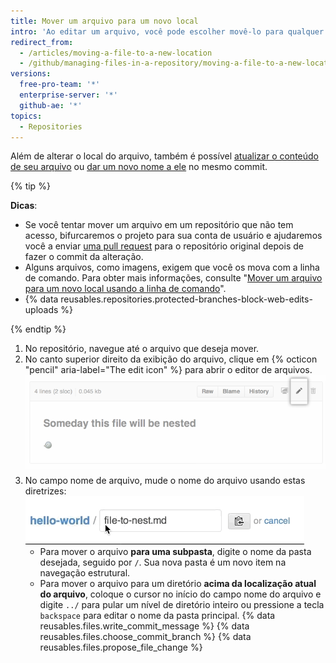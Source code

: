 ```yaml
---
title: Mover um arquivo para um novo local
intro: 'Ao editar um arquivo, você pode escolher movê-lo para qualquer local em seu repositório, mesmo se o diretório não existir.'
redirect_from:
  - /articles/moving-a-file-to-a-new-location
  - /github/managing-files-in-a-repository/moving-a-file-to-a-new-location
versions:
  free-pro-team: '*'
  enterprise-server: '*'
  github-ae: '*'
topics:
  - Repositories
---
```


Além de alterar o local do arquivo, também é possível [atualizar o conteúdo de seu arquivo](/articles/editing-files-in-your-repository) ou [dar um novo nome a ele](/articles/renaming-a-file) no mesmo commit.

{% tip %}

**Dicas**:

- Se você tentar mover um arquivo em um repositório que não tem acesso, bifurcaremos o projeto para sua conta de usuário e ajudaremos você a enviar [uma pull request](/articles/about-pull-requests) para o repositório original depois de fazer o commit da alteração.
- Alguns arquivos, como imagens, exigem que você os mova com a linha de comando. Para obter mais informações, consulte "[Mover um arquivo para um novo local usando a linha de comando](/articles/moving-a-file-to-a-new-location-using-the-command-line)".
- {% data reusables.repositories.protected-branches-block-web-edits-uploads %}

{% endtip %}

1. No repositório, navegue até o arquivo que deseja mover.
2. No canto superior direito da exibição do arquivo, clique em {% octicon "pencil" aria-label="The edit icon" %} para abrir o editor de arquivos. ![Ícone Edit file (Editar arquivo)](/assets/images/help/repository/move-file-edit-file-icon.png)
3. No campo nome de arquivo, mude o nome do arquivo usando estas diretrizes: ![Editar um nome de arquivo](/assets/images/help/repository/moving_files.gif)
    - Para mover o arquivo **para uma subpasta**, digite o nome da pasta desejada, seguido por `/`. Sua nova pasta é um novo item na navegação estrutural.
    - Para mover o arquivo para um diretório **acima da localização atual do arquivo**, coloque o cursor no início do campo nome do arquivo e digite `../` para pular um nível de diretório inteiro ou pressione a tecla `backspace` para editar o nome da pasta principal.
{% data reusables.files.write_commit_message %}
{% data reusables.files.choose_commit_branch %}
{% data reusables.files.propose_file_change %}
